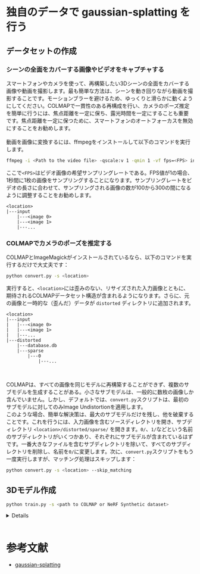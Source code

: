 # 独自のデータで gaussian-splatting を行う

## データセットの作成

### シーンの全面をカバーする画像やビデオをキャプチャする
スマートフォンやカメラを使って、再構築したい3Dシーンの全面をカバーする画像や動画を撮影します。最も簡単な方法は、シーンを動き回りながら動画を撮影することです。モーションブラーを避けるため、ゆっくりと滑らかに動くようにしてください。COLMAPで一貫性のある再構成を行い、カメラのポーズ推定を簡単に行うには、焦点距離を一定に保ち、露光時間を一定にすることも重要です。焦点距離を一定に保つために、スマートフォンのオートフォーカスを無効にすることをお勧めします。<br>
<br>
動画を画像に変換するには、ffmpegをインストールして以下のコマンドを実行します。
```bash
ffmpeg -i <Path to the video file> -qscale:v 1 -qmin 1 -vf fps=<FPS> input/%04d.jpg
```
ここで`<FPS>`はビデオ画像の希望サンプリングレートである。FPS値が1の場合、1秒間に1枚の画像をサンプリングすることになります。サンプリングレートをビデオの長さに合わせて、サンプリングされる画像の数が100から300の間になるように調整することをお勧めします。
```
<location>
|---input
    |---<image 0>
    |---<image 1>
    |---...
```

### COLMAPでカメラのポーズを推定する
COLMAPとImageMagickがインストールされているなら、以下のコマンドを実行するだけで大丈夫です：
```bash
python convert.py -s <location>
```
実行すると、`<location>`には歪みのない、リサイズされた入力画像とともに、期待されるCOLMAPデータセット構造が含まれるようになります。さらに、元の画像と一時的な（歪んだ）データが `distorted` ディレクトリに追加されます。
```
<location>
|---input
|   |---<image 0>
|   |---<image 1>
|   |---...
|---distorted
    |---database.db
    |---sparse
        |---0
            |---...
```
<br>

COLMAPは、すべての画像を同じモデルに再構築することができず、複数のサブモデルを生成することがある。小さなサブモデルは、一般的に数枚の画像しか含んでいません。しかし、デフォルトでは、`convert.py`スクリプトは、最初のサブモデルに対してのみImage Undistortionを適用します。<br>
このような場合、簡単な解決策は、最大のサブモデルだけを残し、他を破棄することです。これを行うには、入力画像を含むソースディレクトリを開き、サブディレクトリ `<location>/distorted/sparse/` を開きます。`0/`、`1/`などという名前のサブディレクトリがいくつかあり、それぞれにサブモデルが含まれているはずです。一番大きなファイルを含むサブディレクトリを除いて、すべてのサブディレクトリを削除し、名前を`0/`に変更します。次に、`convert.py`スクリプトをもう一度実行しますが、マッチング処理はスキップします：
```bash
python convert.py -s <location> --skip_matching
```

## 3Dモデル作成

```bash
python train.py -s <path to COLMAP or NeRF Synthetic dataset>
```
<details>

- `--source_path / -s`<br>
    COLMAPまたはSynthetic NeRFデータセットを含むソース・ディレクトリへのパス。
- `--model_path / -m`<br>
    学習済みモデルを保存するパス (デフォルトは `output/<random>`).
- `--images / -i`<br>
    COLMAP画像の代替サブディレクトリ（デフォルトは`images`）。
- `--resolution / -r`<br>
    トレーニング前に読み込む画像の解像度を指定する。`1`,`2`,`4`,`8`を指定した場合、それぞれ`オリジナル`、`1/2`,`1/4`,`1/8`の解像度を使用する。それ以外の値の場合、画像のアスペクトを維持したまま、幅を指定された数値に再スケーリングする。未設定で入力画像の幅が1.6Kピクセルを超える場合、入力は自動的にこのターゲットに再スケーリングされる。
- `--data_device`<br>
    デフォルトでは`cuda`だが、大きな/高解像度のデータセットでトレーニングする場合は`cpu`を使うことを推奨。
- `--white_background / -w`<br>
    NeRF Syntheticデータセットの評価などで、黒（デフォルト）の代わりに白の背景を使用する場合は、このフラグを追加する。
- `--iterations`<br>
    トレーニングの総反復回数、デフォルトは `30_000`。
- `--save_iterations`<br>
    トレーニングスクリプトがガウスモデルを保存する反復回数、スペースで区切る。デフォルトは `7000 30000 <iterations>`。

</details>
<br>

# 参考文献
- [gaussian-splatting](https://github.com/graphdeco-inria/gaussian-splatting)
